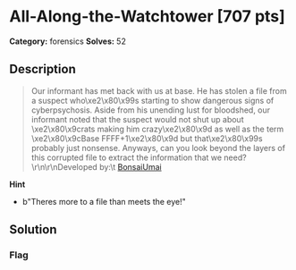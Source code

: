 # All-Along-the-Watchtower [707 pts]

**Category:** forensics
**Solves:** 52

## Description
>Our informant has met back with us at base. He has stolen a file from a suspect who\xe2\x80\x99s starting to show dangerous signs of cyberpsychosis. Aside from his unending lust for bloodshed, our informant noted that the suspect would not shut up about \xe2\x80\x9crats making him crazy\xe2\x80\x9d as well as the  term \xe2\x80\x9cBase FFFF+1\xe2\x80\x9d but that\xe2\x80\x99s probably just nonsense. Anyways, can you look beyond the layers of this corrupted file to extract the information that we need? \r\n\r\nDeveloped by:\t [BonsaiUmai](https://github.com/JustinTecson)

**Hint**
* b"Theres more to a file than meets the eye!"

## Solution

### Flag

